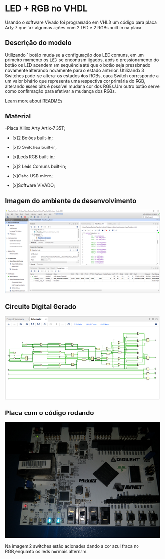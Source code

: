 # LED + RGB no VHDL

Usando o software Vivado foi programado em VHLD um código para placa Arty 7 que faz algumas ações com 2 LED e 2 RGBs built in na placa. 

## Descrição do modelo

Utilizando 1 botão muda-se a configuração dos LED comuns, em  um primeiro momento os LED se encontram ligados, após o pressionamento do botão os LED acendem em sequência até que o botão seja pressionado novamente alterando novamente para o estado anterior. Utilizando 3 Switches pode-se alterar os estados dos RGBs, cada Switch corresponde a um valor binário que representa uma respectiva cor primária do RGB, alterando esses bits é possível mudar a cor dos RGBs.Um outro botão serve como confirmação para efetivar a mudança dos RGBs.

[Learn more about READMEs](https://help.github.com/en/articles/about-readmes)

## Material
-Placa Xilinx Arty Artix-7 35T;
- [x]2 Botões built-in;

- [x]3 Switches built-in;

- [x]Leds RGB built-in;

- [x]2 Leds Comuns built-in;

- [x]Cabo USB micro;

- [x]Software VIVADO;


## Imagem do ambiente de desenvolvimento
![repo-settings-image](https://github.com/FabLJ/Led_RGB_VHDL/blob/master/images/Vivado.PNG)


## Circuito Digital Gerado
![repo-settings-image](https://github.com/FabLJ/Led_RGB_VHDL/blob/master/images/Schem.PNG)

## Placa com o código rodando
![repo-settings-image](https://github.com/FabLJ/Led_RGB_VHDL/blob/master/images/IMG_20201116_210423955.jpg)

Na imagem 2 switches estão acionados dando a cor azul fraca no RGB,enquanto os leds normais alternam.


